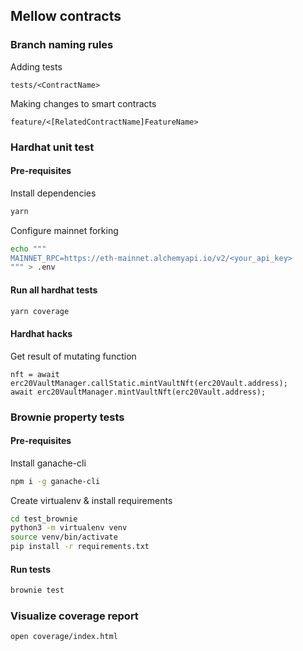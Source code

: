 ## Mellow contracts

### Branch naming rules

Adding tests
```
tests/<ContractName>
```

Making changes to smart contracts
```
feature/<[RelatedContractName]FeatureName>
```

### Hardhat unit test

#### Pre-requisites

Install dependencies

```bash
yarn 
```


Configure mainnet forking

```bash
echo """
MAINNET_RPC=https://eth-mainnet.alchemyapi.io/v2/<your_api_key>
""" > .env
```

#### Run all hardhat tests

```bash
yarn coverage
```

#### Hardhat hacks

Get result of mutating function 

```
nft = await erc20VaultManager.callStatic.mintVaultNft(erc20Vault.address);
await erc20VaultManager.mintVaultNft(erc20Vault.address);
```

### Brownie property tests

#### Pre-requisites

Install ganache-cli
```bash
npm i -g ganache-cli
```

Create virtualenv & install requirements
```bash
cd test_brownie
python3 -m virtualenv venv
source venv/bin/activate
pip install -r requirements.txt
```

#### Run tests

```bash
brownie test
```


### Visualize coverage report

```
open coverage/index.html
```
